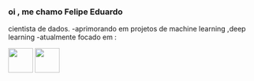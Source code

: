 ### oi , me chamo Felipe Eduardo
cientista de dados.
-aprimorando em projetos de machine learning ,deep learning
-atualmente focado em :

<div display="inline">
   <img width='50' height='50' src="https://cdn.jsdelivr.net/gh/devicons/devicon/icons/adonisjs/adonisjs-original.svg" />
   <img width='50' height='50' src="https://cdn.jsdelivr.net/gh/devicons/devicon/icons/adonisjs/adonisjs-original.svg" />
</div>                  


